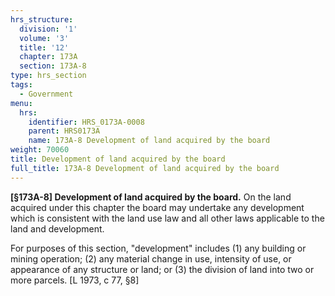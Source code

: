 ```yaml
---
hrs_structure:
  division: '1'
  volume: '3'
  title: '12'
  chapter: 173A
  section: 173A-8
type: hrs_section
tags:
  - Government
menu:
  hrs:
    identifier: HRS_0173A-0008
    parent: HRS0173A
    name: 173A-8 Development of land acquired by the board
weight: 70060
title: Development of land acquired by the board
full_title: 173A-8 Development of land acquired by the board
---
```

**[§173A-8] Development of land acquired by the board.** On the land acquired under this chapter the board may undertake any development which is consistent with the land use law and all other laws applicable to the land and development.

For purposes of this section, "development" includes (1) any building or mining operation; (2) any material change in use, intensity of use, or appearance of any structure or land; or (3) the division of land into two or more parcels. [L 1973, c 77, §8]